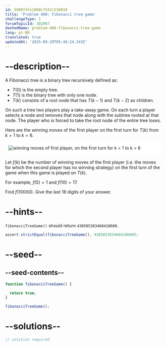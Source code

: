 ```yaml
---
id: 5900f4fe1000cf542c510010
title: 'Problem 400: Fibonacci tree game'
challengeType: 1
forumTopicId: 302067
dashedName: problem-400-fibonacci-tree-game
lang: pt-BR
translated: true
updatedAt: '2025-09-29T05:49:24.343Z'
---
```


# --description--

A Fibonacci tree is a binary tree recursively defined as:

- $T(0)$ is the empty tree.
- $T(1)$ is the binary tree with only one node.
- $T(k)$ consists of a root node that has $T(k - 1)$ and $T(k - 2)$ as children.

On such a tree two players play a take-away game. On each turn a player selects a node and removes that node along with the subtree rooted at that node. The player who is forced to take the root node of the entire tree loses.

Here are the winning moves of the first player on the first turn for $T(k)$ from $k = 1$ to $k = 6$.

<img alt="winning moves of first player, on the first turn for k = 1 to k = 6" src="https://cdn.freecodecamp.org/curriculum/project-euler/fibonacci-tree-game.png" style="background-color: white; padding: 10px; display: block; margin-right: auto; margin-left: auto; margin-bottom: 1.2rem;">

Let $f(k)$ be the number of winning moves of the first player (i.e. the moves for which the second player has no winning strategy) on the first turn of the game when this game is played on $T(k)$.

For example, $f(5) = 1$ and $f(10) = 17$.

Find $f(10000)$. Give the last 18 digits of your answer.

# --hints--

`fibonacciTreeGame()` should return `438505383468410600`.

```js
assert.strictEqual(fibonacciTreeGame(), 438505383468410600);
```

# --seed--

## --seed-contents--

```js
function fibonacciTreeGame() {

  return true;
}

fibonacciTreeGame();
```

# --solutions--

```js
// solution required
```

